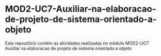 # MOD2-UC7-Auxiliar-na-elaboracao-de-projeto-de-sistema-orientado-a-objeto
Este repositório contém as atividades realizadas no módulo MOD2-UC7 Auxiliar na elaboracao de projeto de sistema orientado a objeto
